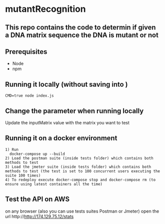 # mutantRecognition
## This repo contains the code to determin if given a DNA matrix sequence the DNA is mutant or not

## Prerequisites
* Node
* npm

## Running it locally (without saving into )
```
CMD=true node index.js
```

## Change the parameter when running locally
Update the inputMatrix value with the matrix you want to test

## Running it on a docker environment
```
1) Run
  docker-compose up --build
2) Load the postman suite (inside tests folder) which contains both methods to test
3) Load the jmeter suite (inside tests folder) which contains both methods to test (the test is set to 100 concurrent users executing the suite 100 times)
4) To redeploy execute docker-compose stop and docker-compose rm (to ensure using latest containers all the time)
```

## Test the API on AWS
on any browser (also you can use tests suites Postman or Jmeter) open the url http://http://174.129.75.12/stats
